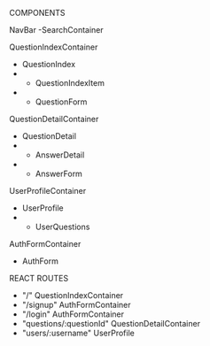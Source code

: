 COMPONENTS

NavBar
-SearchContainer

QuestionIndexContainer
* QuestionIndex
* * QuestionIndexItem
* * QuestionForm

QuestionDetailContainer
* QuestionDetail
* * AnswerDetail
* * AnswerForm

UserProfileContainer
* UserProfile
* * UserQuestions

AuthFormContainer
* AuthForm

REACT ROUTES

* "/"                       QuestionIndexContainer
* "/signup"                 AuthFormContainer
* "/login"                  AuthFormContainer
* "questions/:questionId"   QuestionDetailContainer
* "users/:username"         UserProfile
